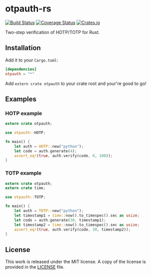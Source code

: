 # otpauth-rs

[![Build Status](https://travis-ci.org/messense/otpauth-rs.svg)](https://travis-ci.org/messense/otpauth-rs)
[![Coverage Status](https://coveralls.io/repos/messense/otpauth-rs/badge.svg)](https://coveralls.io/r/messense/otpauth-rs)
[![Crates.io](https://img.shields.io/crates/v/otpauth.svg)](https://crates.io/crates/otpauth)

Two-step verification of HOTP/TOTP for Rust.

## Installation

Add it to your ``Cargo.toml``:

```toml
[dependencies]
otpauth = "*"
```

Add ``extern crate otpauth`` to your crate root and your're good to go!

## Examples

### HOTP example

```rust
extern crate otpauth;

use otpauth::HOTP;

fn main() {
    let auth = HOTP::new("python");
    let code = auth.generate(4);
    assert_eq!(true, auth.verify(code, 0, 100));
}
```

### TOTP example

```rust
extern crate otpauth;
extern crate time;

use otpauth::TOTP;

fn main() {
    let auth = TOTP::new("python");
    let timestamp1 = time::now().to_timespec().sec as usize;
    let code = auth.generate(30, timestamp1);
    let timestamp2 = time::now().to_timespec().sec as usize;
    assert_eq!(true, auth.verify(code, 30, timestamp2));
}
```


## License

This work is released under the MIT license. A copy of the license is provided in the [LICENSE](./LICENSE) file.
